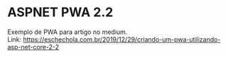 # ASPNET PWA 2.2
Exemplo de PWA para artigo no medium.<br>
Link: https://eschechola.com.br/2019/12/29/criando-um-pwa-utilizando-asp-net-core-2-2
